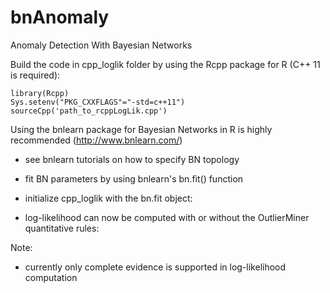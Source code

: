 # bnAnomaly
Anomaly Detection With Bayesian Networks

Build the code in cpp_loglik folder by using the Rcpp package for R (C++ 11 is required):
```
library(Rcpp)
Sys.setenv("PKG_CXXFLAGS"="-std=c++11")  
sourceCpp('path_to_rcppLogLik.cpp')
```

Using the bnlearn package for Bayesian Networks in R is highly recommended (http://www.bnlearn.com/)
  - see bnlearn tutorials on how to specify BN topology
  - fit BN parameters by using bnlearn's bn.fit() function
  - initialize cpp_loglik with the bn.fit object:
  
  - log-likelihood can now be computed with or without the OutlierMiner quantitative rules:
  
Note:
  - currently only complete evidence is supported in log-likelihood computation
  
